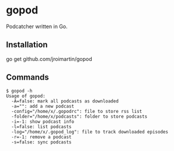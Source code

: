gopod
=====
Podcatcher written in Go.

Installation
------------
go get github.com/jroimartin/gopod

Commands
--------
	$ gopod -h
	Usage of gopod:
	  -A=false: mark all podcasts as downloaded
	  -a="": add a new podcast
	  -config="/home/x/.gopodrc": file to store rss list
	  -folder="/home/x/podcasts": folder to store podcasts
	  -i=-1: show podcast info
	  -l=false: list podcasts
	  -log="/home/x/.gopod_log": file to track downloaded episodes
	  -r=-1: remove a podcast
	  -s=false: sync podcasts
